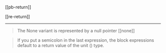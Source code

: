 
[[pb-return]]

[[re-return]]

---

 
> The None variant is represented by a null pointer [[none]]

> If you put a semicolon in the last expression, the block expressions default to a return value of the unit () type.

